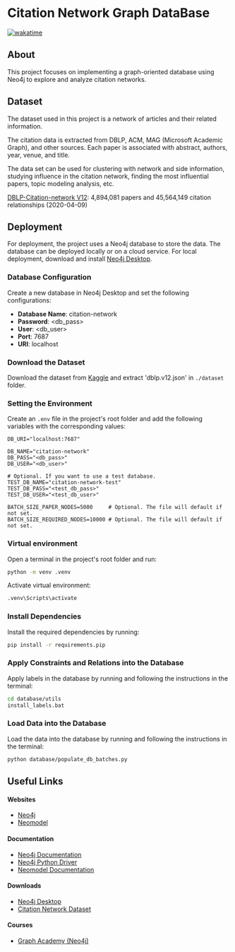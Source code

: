 # Citation Network Graph DataBase
[![wakatime](https://wakatime.com/badge/user/018c27a8-f9f9-40a7-b4b2-4508370458bd/project/31cc6135-e8ab-4bb5-9325-ddc17baf2244.svg)](https://wakatime.com/badge/user/018c27a8-f9f9-40a7-b4b2-4508370458bd/project/31cc6135-e8ab-4bb5-9325-ddc17baf2244)

## About
This project focuses on implementing a graph-oriented database using Neo4j to explore and analyze citation networks.


## Dataset

The dataset used in this project is a network of articles and their related information.

The citation data is extracted from DBLP, ACM, MAG (Microsoft Academic Graph), and other sources. Each paper is associated with abstract, authors, year, venue, and title.

The data set can be used for clustering with network and side information, studying influence in the citation network, finding the most influential papers, topic modeling analysis, etc.

[DBLP-Citation-network V12](https://www.kaggle.com/datasets/mathurinache/citation-network-dataset): 4,894,081 papers and 45,564,149 citation relationships (2020-04-09)

## Deployment
For deployment, the project uses a Neo4j database to store the data. The database can be deployed locally or on a cloud service.
For local deployment, download and install [Neo4j Desktop](https://neo4j.com/deployment-center/#:~:text=Visit-,Neo4j%20Desktop,-Neo4j%20Desktop%20is).


### Database Configuration
Create a new database in Neo4j Desktop and set the following configurations:
- **Database Name**: citation-network
- **Password**: <db_pass>
- **User**: <db_user>
- **Port**: 7687
- **URI**: localhost


### Download the Dataset
Download the dataset from [Kaggle](https://www.kaggle.com/datasets/mathurinache/citation-network-dataset) and extract 'dblp.v12.json' in `./dataset` folder.


### Setting the Environment
Create an `.env` file in the project's root folder and add the following variables with the corresponding values:
```.env
DB_URI="localhost:7687"

DB_NAME="citation-network"
DB_PASS="<db_pass>"
DB_USER="<db_user>"

# Optional. If you want to use a test database.
TEST_DB_NAME="citation-network-test"
TEST_DB_PASS="<test_db_pass>"
TEST_DB_USER="<test_db_user>"

BATCH_SIZE_PAPER_NODES=5000     # Optional. The file will default if not set.
BATCH_SIZE_REQUIRED_NODES=10000 # Optional. The file will default if not set.
```


### Virtual environment
Open a terminal in the project's root folder and run:
```bash
python -m venv .venv
```  

Activate virtual environment:
```bash
.venv\Scripts\activate
```  


### Install Dependencies
Install the required dependencies by running:
```bash
pip install -r requirements.pip
```  


### Apply Constraints and Relations into the Database
Apply labels in the database by running and following the instructions in the terminal: 
```bash
cd database/utils
install_labels.bat
```


### Load Data into the Database
Load the data into the database by running and following the instructions in the terminal:
```bash
python database/populate_db_batches.py
```



## Useful Links
#### Websites
 - [Neo4j](https://neo4j.com/)
 - [Neomodel](https://github.com/neo4j-contrib/neomodel)

#### Documentation
 - [Neo4j Documentation](https://neo4j.com/docs/getting-started/)
 - [Neo4j Python Driver](https://neo4j.com/docs/python-manual/current/)
 - [Neomodel Documentation](https://neomodel.readthedocs.io/en/latest/index.html)

#### Downloads
 - [Neo4j Desktop](https://neo4j.com/deployment-center/#:~:text=Visit-,Neo4j%20Desktop,-Neo4j%20Desktop%20is)
 - [Citation Network Dataset](https://www.kaggle.com/datasets/mathurinache/citation-network-dataset)

#### Courses
 - [Graph Academy (Neo4j)](https://graphacademy.neo4j.com/)
